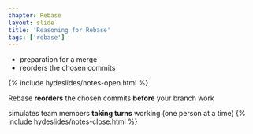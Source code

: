 ```yaml
---
chapter: Rebase
layout: slide
title: 'Reasoning for Rebase'
tags: ['rebase']
---
```


* preparation for a merge
* reorders the chosen commits


{% include hydeslides/notes-open.html %}

Rebase __reorders__ the chosen commits __before__ your branch work

simulates team members __taking turns__ working (one person at a time)
{% include hydeslides/notes-close.html %}